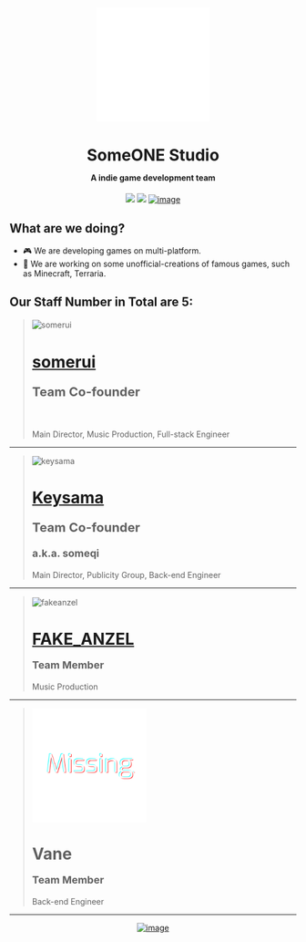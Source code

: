 
<div align="center">
<img src="https://raw.githubusercontent.com/SomeONEStudio/.github/main/profile/soslogo.svg" alt="soslogo" width="200" height="auto">


<h1>SomeONE Studio<br><p style="font-size:14px;">A indie game development team</p></h1>

<img src="https://img.shields.io/badge/team_size-4-blue" />
<img src="https://img.shields.io/badge/team_status-active-green" />
<a href="https://github.com/SomeONEStudio" target="_blank">
    <img src="https://img.shields.io/badge/GitHub-black" alt="image" width="auto" height="auto">
</a>
</div>

<h2>What are we doing?</h2>

- 🎮 We are developing games on multi-platform.
- 🔨 We are working on some unofficial-creations of famous games, such as Minecraft, Terraria.

<h2>Our Staff Number in Total are <strong>5</strong>:</h2>


> <img src="https://avatars.githubusercontent.com/u/125940792?s=400&v=4" alt="somerui" width="200" height="auto" align="center"> <br> <h1><a href="https://github.com/somerui">somerui</a> <br><p style="font-size:22px;">Team Co-founder</p></h1><br> <p style="font-size:14px;">Main Director, Music Production, Full-stack Engineer</p>

---


> <img src="https://avatars.githubusercontent.com/u/99654316?v=4" alt="keysama" width="200" height="auto" align="center"> <br> <h1><a href="https://github.com/someq1">Keysama</a></br><p style="font-size:22px;">Team Co-founder</p><p style="font-size:18px;">a.k.a. someqi</p> </h1>
> <p style="font-size:14px;">Main Director, Publicity Group, Back-end Engineer</p>

---

> <img src="https://avatars.githubusercontent.com/u/162907037?s=400&v=4" alt="fakeanzel" width="200" height="auto" align="center"> <br> <h1><a href="https://github.com/FAKEANZEL">FAKE_ANZEL</a><br><p style="font-size:18px;">Team Member</p></h1>
> 
> <p style="font-size:14px;">Music Production</p>

---
> <img src="https://raw.githubusercontent.com/SomeONEStudio/.github/main/profile/missing.svg" alt="fakeanzel" width="200" height="auto" align="center">
> <h1>Vane<br><p style="font-size:18px;">Team Member</p></h1>
> <p style="font-size:14px;">Back-end Engineer</p>

---




<div align="center" >

<a href="https://bsky.app/profile/someonestudio.bsky.social" target="_blank">
    <img src="https://img.shields.io/badge/blue-sky-blue" alt="image" width="auto" height="auto">
</a>

</div>

